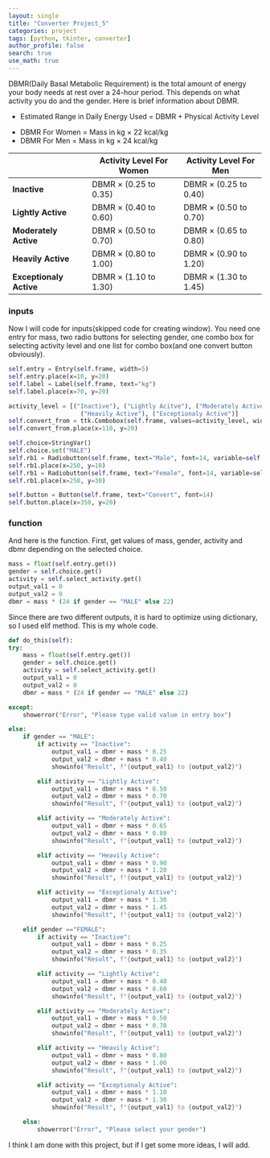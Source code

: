 ```yaml
---
layout: single
title: "Converter Project_5"
categories: project
tags: [python, tkinter, converter]
author_profile: false
search: true
use_math: true
---
```


DBMR(Daily Basal Metabolic Requirement) is the total amount of energy your body needs at rest over a 24-hour period. This depends on what activity you do and the gender. Here is brief information about DBMR.

- Estimated Range in Daily Energy Used = DBMR + Physical Activity Level

* DBMR For Women = Mass in kg × 22 kcal/kg
* DBMR For Men = Mass in kg × 24 kcal/kg

|                         | Activity Level For Women | Activity Level For Men |
| ----------------------- | ------------------------ | ---------------------- |
| **Inactive**            | DBMR × (0.25 to 0.35)    | DBMR × (0.25 to 0.40)  |
| **Lightly Active**      | DBMR × (0.40 to 0.60)    | DBMR × (0.50 to 0.70)  |
| **Moderately Active**   | DBMR × (0.50 to 0.70)    | DBMR × (0.65 to 0.80)  |
| **Heavily Active**      | DBMR × (0.80 to 1.00)    | DBMR × (0.90 to 1.20)  |
| **Exceptionaly Active** | DBMR × (1.10 to 1.30)    | DBMR × (1.30 to 1.45)  |

### inputs

Now I will code for inputs(skipped code for creating window). You need one entry for mass, two radio buttons for selecting gender, one combo box for selecting activity level and one list for combo box(and one convert button obviously).

```python
self.entry = Entry(self.frame, width=5)
self.entry.place(x=10, y=20)
self.label = Label(self.frame, text="kg")
self.label.place(x=70, y=20)

activity_level = [("Inactive"), ("Lightly Acitve"), ("Moderately Active"),
                    ("Heavily Active"), ("Exceptionaly Active")]
self.convert_from = ttk.Combobox(self.frame, values=activity_level, width=11)
self.convert_from.place(x=110, y=20)

self.choice=StringVar()
self.choice.set("MALE")
self.rb1 = Radiobutton(self.frame, text="Male", font=14, variable=self.choice, value="MALE")
self.rb1.place(x=250, y=10)
self.rb1 = Radiobutton(self.frame, text="Female", font=14, variable=self.choice, value="FEMALE")
self.rb1.place(x=250, y=30)

self.button = Button(self.frame, text="Convert", font=14)
self.button.place(x=350, y=20)
```

### function

And here is the function.
First, get values of mass, gender, activity and dbmr depending on the selected choice.

```python
mass = float(self.entry.get())
gender = self.choice.get()
activity = self.select_activity.get()
output_val1 = 0
output_val2 = 0
dbmr = mass * (24 if gender == "MALE" else 22)
```

Since there are two different outputs, it is hard to optimize using dictionary, so I used elif method.
This is my whole code.

```python
def do_this(self):
try:
    mass = float(self.entry.get())
    gender = self.choice.get()
    activity = self.select_activity.get()
    output_val1 = 0
    output_val2 = 0
    dbmr = mass * (24 if gender == "MALE" else 22)

except:
    showerror("Error", "Please type valid value in entry box")

else:
    if gender == "MALE":
        if activity == "Inactive":
            output_val1 = dbmr + mass * 0.25
            output_val2 = dbmr + mass * 0.40
            showinfo("Result", f"{output_val1} to {output_val2}")

        elif activity == "Lightly Active":
            output_val1 = dbmr + mass * 0.50
            output_val2 = dbmr + mass * 0.70
            showinfo("Result", f"{output_val1} to {output_val2}")

        elif activity == "Moderately Active":
            output_val1 = dbmr + mass * 0.65
            output_val2 = dbmr + mass * 0.80
            showinfo("Result", f"{output_val1} to {output_val2}")

        elif activity == "Heavily Active":
            output_val1 = dbmr + mass * 0.90
            output_val2 = dbmr + mass * 1.20
            showinfo("Result", f"{output_val1} to {output_val2}")

        elif activity == "Exceptionaly Active":
            output_val1 = dbmr + mass * 1.30
            output_val2 = dbmr + mass * 1.45
            showinfo("Result", f"{output_val1} to {output_val2}")

    elif gender =="FEMALE":
        if activity == "Inactive":
            output_val1 = dbmr + mass * 0.25
            output_val2 = dbmr + mass * 0.35
            showinfo("Result", f"{output_val1} to {output_val2}")

        elif activity == "Lightly Active":
            output_val1 = dbmr + mass * 0.40
            output_val2 = dbmr + mass * 0.60
            showinfo("Result", f"{output_val1} to {output_val2}")

        elif activity == "Moderately Active":
            output_val1 = dbmr + mass * 0.50
            output_val2 = dbmr + mass * 0.70
            showinfo("Result", f"{output_val1} to {output_val2}")

        elif activity == "Heavily Active":
            output_val1 = dbmr + mass * 0.80
            output_val2 = dbmr + mass * 1.00
            showinfo("Result", f"{output_val1} to {output_val2}")

        elif activity == "Exceptionaly Active":
            output_val1 = dbmr + mass * 1.10
            output_val2 = dbmr + mass * 1.30
            showinfo("Result", f"{output_val1} to {output_val2}")

    else:
        showerror("Error", "Please select your gender")
```

I think I am done with this project, but if I get some more ideas, I will add.
